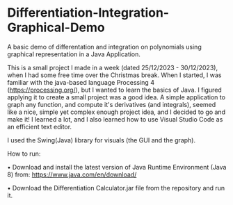 # Differentiation-Integration-Graphical-Demo
A basic demo of differentation and integration on polynomials using graphical representation in a Java Application.

This is a small project I made in a week (dated 25/12/2023 - 30/12/2023), when I had some free time over the Christmas break.
When I started, I was familiar with the java-based language Processing 4 (https://processing.org/), but I wanted to learn the basics of Java. 
I figured applying it to create a small project was a good idea. A simple application to graph any function, and compute it's derivatives (and integrals), seemed like a nice, simple yet complex enough project idea, and I decided to go and make it! I learned a lot, and I also learned how to use Visual Studio Code as an efficient text editor.

I used the Swing(Java) library for visuals (the GUI and the graph).

How to run:
  
  •  Download and install the latest version of Java Runtime Environment (Java 8) from:
                  https://www.java.com/en/download/
                  
  •  Download the Differentiation Calculator.jar file from the repository and run it.



